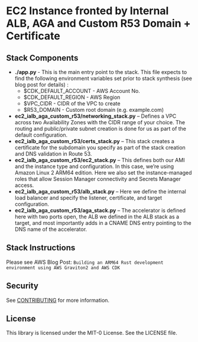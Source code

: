 # EC2 Instance fronted by Internal ALB, AGA and Custom R53 Domain + Certificate

## Stack Components 

 * __./app.py__ - This is the main entry point to the stack. This file expects to find the following environment variables set prior to stack synthesis (see blog post for details) :
   * $CDK_DEFAULT_ACCOUNT - AWS Account No.
   * $CDK_DEFAULT_REGION - AWS Region
   * $VPC_CIDR - CIDR of the VPC to create
   * $R53_DOMAIN - Custom root domain (e.g. example.com)
 * __ec2_ialb_aga_custom_r53/networking_stack.py__ – Defines a VPC across two Availability Zones with the CIDR range of your choice. The routing and public/private subnet creation is done for us as part of the default configuration.
 * __ec2_ialb_aga_custom_r53/certs_stack.py__ – This stack creates a certificate for the subdomain you specify as part of the stack creation and DNS validation in Route 53.
 * __ec2_ialb_aga_custom_r53/ec2_stack.py__ – This defines both our AMI and the instance type and configuration. In this case, we’re using Amazon Linux 2 ARM64 edition. Here we also set the instance-managed roles that allow Session Manager connectivity and Secrets Manager access.
 * __ec2_ialb_aga_custom_r53/alb_stack.py__ – Here we define the internal load balancer and specify the listener, certificate, and target configuration.
 * __ec2_ialb_aga_custom_r53/aga_stack.py__ – The accelerator is defined here with two ports open, the ALB we defined in the ALB stack as a target, and most importantly adds in a CNAME DNS entry pointing to the DNS name of the accelerator.

## Stack Instructions 

Please see AWS Blog Post: `Building an ARM64 Rust development environment using AWS Graviton2 and AWS CDK`

## Security

See [CONTRIBUTING](CONTRIBUTING.md#security-issue-notifications) for more information.

## License

This library is licensed under the MIT-0 License. See the LICENSE file.
